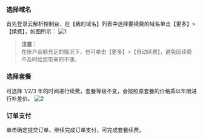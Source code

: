 ### 选择域名
首先登录云解析控制台，在【我的域名】列表中选择要续费的域名单击【更多】>【续费】，如图所示：
![1](//mc.qcloudimg.com/static/img/c336348dec57f51ec44c8df16f5604dd/image.png)
> **注意**：  
>在账户余额充足的情况下，也可单击【更多】>【自动续费】，避免因续费不及时给您带来的不便。  

### 选择套餐
可选择 1/2/3 年的时间进行续费，套餐等级不变，会按照原套餐的价格乘以年限进行补差价。
![2](//mc.qcloudimg.com/static/img/40faf8db1bea5818511a40d099615903/image.png)
### 订单支付
单击确定提交订单，继续完成订单支付，可完成套餐续费。
